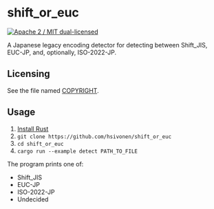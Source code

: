 # shift_or_euc

[![Apache 2 / MIT dual-licensed](https://img.shields.io/badge/license-Apache%202%20%2F%20MIT-blue.svg)](https://github.com/hsivonen/shift_or_euc/blob/master/COPYRIGHT)

A Japanese legacy encoding detector for detecting between Shift_JIS, EUC-JP, and, optionally, ISO-2022-JP.

## Licensing

See the file named [COPYRIGHT](https://github.com/hsivonen/shift_or_euc/blob/master/COPYRIGHT).

## Usage

1. [Install Rust](https://rustup.rs/)
2. `git clone https://github.com/hsivonen/shift_or_euc`
3. `cd shift_or_euc`
4. `cargo run --example detect PATH_TO_FILE`

The program prints one of:

* Shift_JIS
* EUC-JP
* ISO-2022-JP
* Undecided
